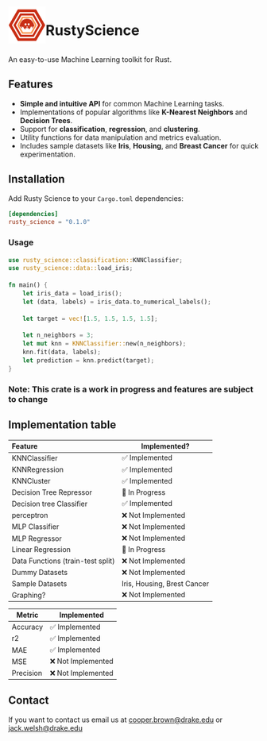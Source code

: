 <div style="display: flex; align-items: center;">
    <img src="./logoIcon.svg" alt="SVG Icon" width="75">
    <h1>RustyScience</h1>
</div>

An easy-to-use Machine Learning toolkit for Rust.

## Features

- **Simple and intuitive API** for common Machine Learning tasks.
- Implementations of popular algorithms like **K-Nearest Neighbors** and **Decision Trees**.
- Support for **classification**, **regression**, and **clustering**.
- Utility functions for data manipulation and metrics evaluation.
- Includes sample datasets like **Iris**, **Housing**, and **Breast Cancer** for quick experimentation.

## Installation

Add Rusty Science to your `Cargo.toml` dependencies:

```toml
[dependencies]
rusty_science = "0.1.0"
```

### Usage
```rust
use rusty_science::classification::KNNClassifier;
use rusty_science::data::load_iris;

fn main() {
    let iris_data = load_iris();
    let (data, labels) = iris_data.to_numerical_labels();

    let target = vec![1.5, 1.5, 1.5, 1.5];

    let n_neighbors = 3;
    let mut knn = KNNClassifier::new(n_neighbors);
    knn.fit(data, labels);
    let prediction = knn.predict(target);
}

```


### Note: This crate is a work in progress and features are subject to change

## Implementation table

| Feature                           | Implemented?                |
|:----------------------------------|-----------------------------|
| KNNClassifier                     | ✅ Implemented               |                     |
| KNNRegression                     | ✅ Implemented               |
| KNNCluster                        | ✅ Implemented               |
| Decision Tree Repressor           | 🚧 In Progress              |
| Decision tree Classifier          | ✅ Implemented               |
| perceptron                        | ❌ Not Implemented           |
| MLP Classifier                    | ❌ Not Implemented           |
| MLP Regressor                     | ❌ Not Implemented           |
| Linear Regression                 | 🚧 In Progress              |
| Data Functions (train-test split) | ❌ Not Implemented           |
| Dummy Datasets                    | ❌ Not Implemented           |
| Sample Datasets                   | Iris, Housing, Brest Cancer |
| Graphing?                         | ❌ Not Implemented           |


| Metric    | Implemented       |
|-----------|-------------------|
| Accuracy  | ✅ Implemented     |
| r2        | ✅ Implemented     |
| MAE       | ✅ Implemented     |
| MSE       | ❌ Not Implemented |
| Precision | ❌ Not Implemented |

## Contact
If you want to contact us email us at cooper.brown@drake.edu or jack.welsh@drake.edu